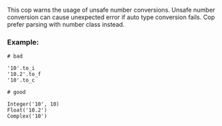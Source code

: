 This cop warns the usage of unsafe number conversions. Unsafe
number conversion can cause unexpected error if auto type conversion
fails. Cop prefer parsing with number class instead.

### Example:

    # bad

    '10'.to_i
    '10.2'.to_f
    '10'.to_c

    # good

    Integer('10', 10)
    Float('10.2')
    Complex('10')
